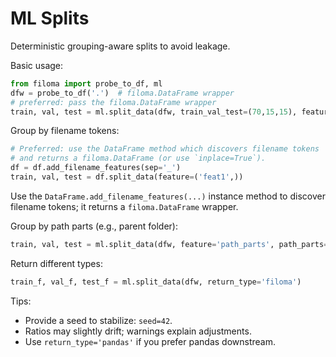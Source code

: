 # ML Splits

Deterministic grouping-aware splits to avoid leakage.

Basic usage:
```python
from filoma import probe_to_df, ml
dfw = probe_to_df('.')  # filoma.DataFrame wrapper
# preferred: pass the filoma.DataFrame wrapper
train, val, test = ml.split_data(dfw, train_val_test=(70,15,15), feature='path_parts')
```

Group by filename tokens:
```python
# Preferred: use the DataFrame method which discovers filename tokens
# and returns a filoma.DataFrame (or use `inplace=True`).
df = df.add_filename_features(sep='_')
train, val, test = df.split_data(feature=('feat1',))
```

Use the `DataFrame.add_filename_features(...)` instance method to discover
filename tokens; it returns a `filoma.DataFrame` wrapper.

Group by path parts (e.g., parent folder):
```python
train, val, test = ml.split_data(dfw, feature='path_parts', path_parts=(-2,))
```

Return different types:
```python
train_f, val_f, test_f = ml.split_data(dfw, return_type='filoma')
```

Tips:
- Provide a seed to stabilize: `seed=42`.
- Ratios may slightly drift; warnings explain adjustments.
- Use `return_type='pandas'` if you prefer pandas downstream.
